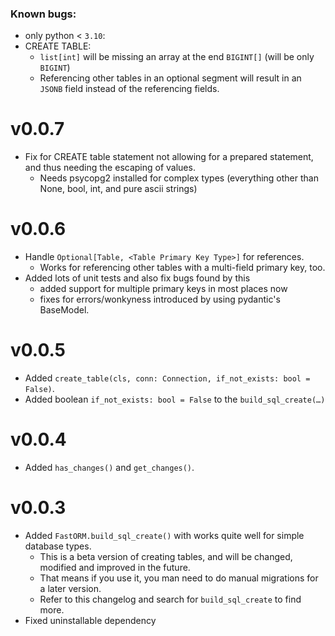 ### Known bugs:
- only python < `3.10`:
- CREATE TABLE: 
    - `list[int]` will be missing an array at the end `BIGINT[]` (will be only `BIGINT`)
    - Referencing other tables in an optional segment will result in an `JSONB` field instead of the referencing fields. 


# v0.0.7
- Fix for CREATE table statement not allowing for a prepared statement, and thus needing the escaping of values.
    - Needs psycopg2 installed for complex types (everything other than None, bool, int, and pure ascii strings)
     
# v0.0.6
- Handle `Optional[Table, <Table Primary Key Type>]` for references.
    - Works for referencing other tables with a multi-field primary key, too. 
- Added lots of unit tests and also fix bugs found by this
    - added support for multiple primary keys in most places now
    - fixes for errors/wonkyness introduced by using pydantic's BaseModel.

# v0.0.5
- Added `create_table(cls, conn: Connection, if_not_exists: bool = False)`.
- Added boolean `if_not_exists: bool = False` to the  `build_sql_create(…)`


# v0.0.4
- Added `has_changes()` and `get_changes()`. 


# v0.0.3
- Added `FastORM.build_sql_create()` with works quite well for simple database types.
    - This is a beta version of creating tables, and will be changed, modified and improved in the future.
    - That means if you use it, you man need to do manual migrations for a later version.
    - Refer to this changelog and search for `build_sql_create` to find more.
- Fixed uninstallable dependency    

    
